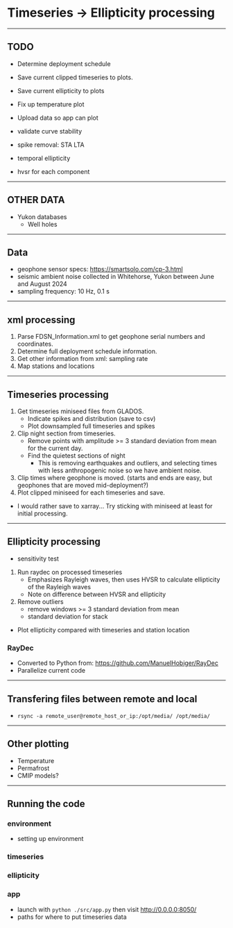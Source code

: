 
# Timeseries -> Ellipticity processing

---
## TODO
- Determine deployment schedule
- Save current clipped timeseries to plots.
- Save current ellipticity to plots
- Fix up temperature plot
- Upload data so app can plot

- validate curve stability
- spike removal: STA LTA
- temporal ellipticity
- hvsr for each component

---
## OTHER DATA
- Yukon databases
    - Well holes

---
## Data
- geophone sensor specs: https://smartsolo.com/cp-3.html
- seismic ambient noise collected in Whitehorse, Yukon between June and August 2024
- sampling frequency: 10 Hz, 0.1 s

---
## xml processing
1. Parse FDSN_Information.xml to get geophone serial numbers and coordinates.
2. Determine full deployment schedule information.
3. Get other information from xml: sampling rate
4. Map stations and locations

---

## Timeseries processing
1. Get timeseries miniseed files from GLADOS.
    - Indicate spikes and distribution (save to csv)
    - Plot downsampled full timeseries and spikes
2. Clip night section from timeseries.
    - Remove points with amplitude >= 3 standard deviation from mean for the current day.
    - Find the quietest sections of night
        - This is removing earthquakes and outliers, and selecting times with less anthropogenic noise so we have ambient noise.
3. Clip times where geophone is moved. (starts and ends are easy, but geophones that are moved mid-deployment?)
4. Plot clipped miniseed for each timeseries and save.


- I would rather save to xarray... Try sticking with miniseed at least for initial processing.


---
## Ellipticity processing
- sensitivity test

1. Run raydec on processed timeseries
    - Emphasizes Rayleigh waves, then uses HVSR to calculate ellipticity of the Rayleigh waves
    - Note on difference between HVSR and ellipticity
2. Remove outliers
    - remove windows >= 3 standard deviation from mean
    - standard deviation for stack


- Plot ellipticity compared with timeseries and station location

### RayDec
- Converted to Python from: https://github.com/ManuelHobiger/RayDec
- Parallelize current code

---
## Transfering files between remote and local
- `rsync -a remote_user@remote_host_or_ip:/opt/media/ /opt/media/`


---
## Other plotting
- Temperature
- Permafrost
- CMIP models?

---
## Running the code
### environment
- setting up environment
### timeseries
### ellipticity

### app
- launch with `python ./src/app.py` then visit http://0.0.0.0:8050/
- paths for where to put timeseries data








